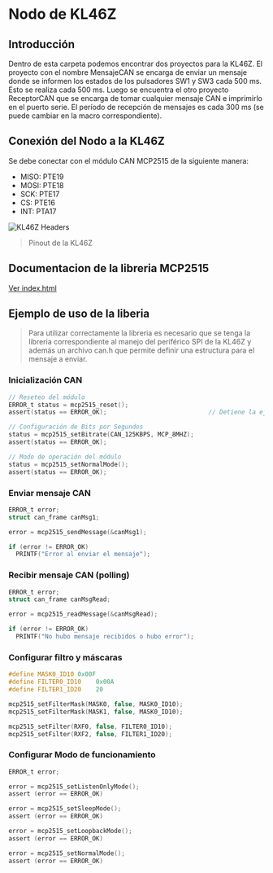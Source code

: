 # Nodo de KL46Z

## Introducción

Dentro de esta carpeta podemos encontrar dos proyectos para la KL46Z. El proyecto con el nombre MensajeCAN se encarga de enviar un mensaje donde se informen
los estados de los pulsadores SW1 y SW3 cada 500 ms. Esto se realiza cada 500 ms. Luego se encuentra el otro proyecto ReceptorCAN que se encarga de tomar
cualquier mensaje CAN e imprimirlo en el puerto serie. El período de recepción de mensajes es cada 300 ms (se puede cambiar en la macro correspondiente).

## Conexión del Nodo a la KL46Z

Se debe conectar con el módulo CAN MCP2515 de la siguiente manera:
* MISO: PTE19
* MOSI: PTE18
* SCK: PTE17
* CS: PTE16
* INT: PTA17

![KL46Z Headers](https://github.com/Agustin586/Ejemplos-SD2/blob/main/image/Nodos%20can/frdm-kl46z_headers.png)
> Pinout de la KL46Z

## Documentacion de la libreria MCP2515
[Ver index.html](https://agustin586.github.io/Ejemplos-SD2/)

## Ejemplo de uso de la liberia

> Para utilizar correctamente la libreria es necesario que se tenga la libreria correspondiente al manejo del periférico SPI de la KL46Z
> y además un archivo can.h que permite definir una estructura para el mensaje a enviar.

### Inicialización CAN

```c
// Reseteo del módulo
ERROR_t status = mcp2515_reset();                
assert(status == ERROR_OK);                            // Detiene la ejecución del programa

// Configuración de Bits por Segundos
status = mcp2515_setBitrate(CAN_125KBPS, MCP_8MHZ);
assert(status == ERROR_OK);

// Modo de operación del módulo
status = mcp2515_setNormalMode();
assert(status == ERROR_OK);
```

### Enviar mensaje CAN
```c
ERROR_t error;
struct can_frame canMsg1;

error = mcp2515_sendMessage(&canMsg1);

if (error != ERROR_OK)
  PRINTF("Error al enviar el mensaje");
```

### Recibir mensaje CAN (polling)
```c
ERROR_t error;
struct can_frame canMsgRead;

error = mcp2515_readMessage(&canMsgRead);

if (error != ERROR_OK)
  PRINTF("No hubo mensaje recibidos o hubo error");
```
### Configurar filtro y máscaras
```c
#define MASK0_ID10 0x00F
#define FILTER0_ID10	0x00A
#define FILTER1_ID20	20

mcp2515_setFilterMask(MASK0, false, MASK0_ID10);
mcp2515_setFilterMask(MASK1, false, MASK0_ID10);

mcp2515_setFilter(RXF0, false, FILTER0_ID10);
mcp2515_setFilter(RXF2, false, FILTER1_ID20);
```

### Configurar Modo de funcionamiento
```c
ERROR_t error;

error = mcp2515_setListenOnlyMode();
assert (error == ERROR_OK)

error = mcp2515_setSleepMode();
assert (error == ERROR_OK)

error = mcp2515_setLoopbackMode();
assert (error == ERROR_OK)

error = mcp2515_setNormalMode();
assert (error == ERROR_OK)
```

